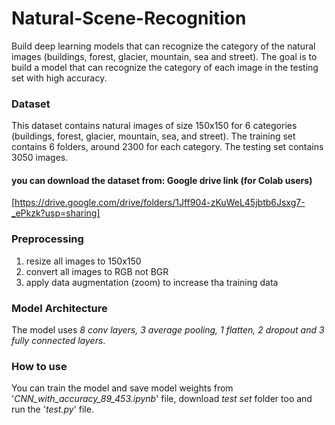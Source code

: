 # Natural-Scene-Recognition
Build deep learning models that can recognize the category of the natural images (buildings, forest, glacier, mountain, sea and street). The goal is to build a model that can recognize the category of each image in the testing set with high accuracy.

### Dataset
This dataset contains natural images of size 150x150 for 6 categories (buildings, forest, glacier, mountain, sea, and street). The training set contains 6 folders, around 2300 for each category. The testing set contains 3050 images.
#### you can download the dataset from: Google drive link (for Colab users)
[https://drive.google.com/drive/folders/1Jff904-zKuWeL45jbtb6Jsxg7-_ePkzk?usp=sharing]

### Preprocessing
1. resize all images to 150x150
2. convert all images to RGB not BGR
3. apply data augmentation (zoom) to increase tha training data

### Model Architecture
The model uses *8 conv layers, 3 average pooling, 1 flatten, 2 dropout and 3 fully connected layers*.

### How to use
You can train the model and save model weights from '*CNN_with_accuracy_89_453.ipynb*' file, download *test set* folder too and run the '*test.py*' file.
